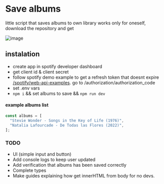 # Save albums

little script that saves albums to own library
works only for oneself, download the repository and get

![image](https://github.com/user-attachments/assets/f4e83148-a018-43cc-ab59-7cf243a64a30)

## instalation

- create app in spotify developer dashboard
- get client id & client secret
- follow spotify demo example to get a refresh token that doesnt expire [/spotify/web-api-examples](https://github.com/spotify/web-api-examples). go to /authorization/authorization_code
- set .env vars
- `npm i` && set albums to save && `npm run dev`

#### example albums list

```js
const albums = [
  "Stevie Wonder - Songs in the Key of Life (1976)",
  "Natalia Lafourcade - De Todas las Flores (2022)",
];
```

### TODO

- UI (simple input and button)
- Add console logs to keep user updated
- Add verification that albums has been saved correctly
- Complete types
- Make guides explaining how get innerHTML from body for no devs.
